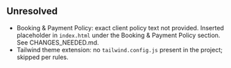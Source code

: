 ## Unresolved

- Booking & Payment Policy: exact client policy text not provided. Inserted placeholder in `index.html` under the Booking & Payment Policy section. See CHANGES_NEEDED.md.
- Tailwind theme extension: no `tailwind.config.js` present in the project; skipped per rules.

